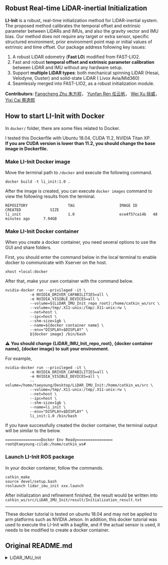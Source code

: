 ## Robust Real-time LiDAR-inertial Initialization

**LI-Init** is a robust, real-time initialization method for LiDAR-inertial system. The proposed method calibrates the temporal offset and extrinsic parameter between LiDARs and IMUs, and also the gravity vector and IMU bias. Our method does not require any target or extra sensor, specific structured environment, prior environment point map or initial values of extrinsic and time offset. Our package address following key issues:

1. A robust LiDAR odometry (**Fast LO**) modified from FAST-LIO2.
2. Fast and robust **temporal offset and extrinsic parameter calibration** between LiDAR and IMU without any hardware setup.
3. Support **multiple LiDAR types**: both mechanical spinning LiDAR (Hesai, Velodyne, Ouster) and solid-state LiDAR ( Livox Avia/Mid360)
4. Seamlessly merged into FAST-LIO2, as a robust initialization module.

**Contributors**: [Fangcheng Zhu 朱方程](https://github.com/zfc-zfc)， [Yunfan Ren 任云帆](https://github.com/RENyunfan)， [Wei Xu 徐威](https://github.com/XW-HKU)， [Yixi Cai 蔡逸熙](https://github.com/Ecstasy-EC)

## How to start LI-Init with Docker  

In `docker/` folder, there are some files related to Docker.  

I tested this Dockerfile with Ubuntu 18.04, CUDA 11.2, NVIDIA Titan XP.  
**If you are CUDA version is lower than 11.2, you should change the base image in Dockerfile.**  

### Make LI-Init Docker image

Move the terminal path to `/docker` and execute the following command.  

```
docker build -t li_init:1.0 .
```

After the image is created, you can execute `docker images` command to view the following results from the terminal.

```
REPOSITORY                  TAG                    IMAGE ID       CREATED             SIZE
li_init                     1.0                    ece4f57ca14b   48 minutes ago      7.94GB
```

### Make LI-Init Docker container  

When you create a docker container, you need several options to use the GUI and share folders.  

First, you should enter the command below in the local terminal to enable docker to communicate with Xserver on the host.  

```
xhost +local:docker
```

After that, make your own container with the command below.  

```
nvidia-docker run --privileged -it \
           -e NVIDIA_DRIVER_CAPABILITIES=all \
           -e NVIDIA_VISIBLE_DEVICES=all \
           --volume=${LiDAR_IMU_Init_repo_root}:/home/catkin_ws/src \
           --volume=/tmp/.X11-unix:/tmp/.X11-unix:rw \
           --net=host \
           --ipc=host \
           --shm-size=1gb \
           --name=${docker container name} \
           --env="DISPLAY=$DISPLAY" \
           ${docker image} /bin/bash
```   

⚠️ **You should change {LiDAR_IMU_Init_repo_root}, {docker container name}, {docker image} to suit your environment.**  

For example,  
```
nvidia-docker run --privileged -it \
           -e NVIDIA_DRIVER_CAPABILITIES=all \
           -e NVIDIA_VISIBLE_DEVICES=all \
           --volume=/home/taeyoung/Desktop/LiDAR_IMU_Init:/home/catkin_ws/src \
           --volume=/tmp/.X11-unix:/tmp/.X11-unix:rw \
           --net=host \
           --ipc=host \
           --shm-size=1gb \
           --name=li_init \
           --env="DISPLAY=$DISPLAY" \
           li_init:1.0 /bin/bash
```

If you have successfully created the docker container, the terminal output will be similar to the below.  

```
================Docker Env Ready================
root@taeyoung-cilab:/home/catkin_ws#
```  

### Launch LI-Init ROS package  

In your docker container, follow the commands.  

```
catkin_make
source devel/setup.bash
roslaunch lidar_imu_init xxx.launch
```

After initialization and refinement finished, the result would be written into `catkin_ws/src/LiDAR_IMU_Init/result/Initialization_result.txt`

---

These docker tutorial is tested on ubuntu 18.04 and may not be applied to arm platforms such as NVIDIA Jetson. In addition, this docker tutorial was used to execute the LI-Init with a bagfile, and if the actual sensor is used, it needs to be modified to create a docker container.  

## Original README.md

<details>
<summary> LiDAR_IMU_Init </summary>
<div markdown="1">


### Pipeline

<div align="center"><img src="image/pipeline.png" width=100% /></div>

### Excite the Sensors

<div align="center"><img src="image/Excitation.gif" width=100% /></div>

### Related Paper

our related papers are now available on **arxiv**:  [Robust Real-time LiDAR-inertial Initialization](https://arxiv.org/abs/2202.11006)

If our code is used in your project, please cite our paper following the bibtex below:
```
@article{zhu2022robust,
  title={Robust Real-time LiDAR-inertial Initialization},
  author={Zhu, Fangcheng and Ren, Yunfan and Zhang, Fu},
  journal={arXiv preprint arXiv:2202.11006},
  year={2022}
}
```

### Related Video:

our accompanying videos are now available on **YouTube** (click below images to open) and [Bilibili](https://www.bilibili.com/video/BV1ZS4y127mW?spm_id_from=333.337.search-card.all.click).

<div align="center">
    <a href="https://www.youtube.com/watch?v=WiHgcPpKwvU" target="_blank">
    <img src="image/video_cover.png" width=70% />
</div>



## 1. Prerequisites

### 1.1 **Ubuntu** and **ROS**

Ubuntu >= 18.04.

ROS    >= Melodic. [ROS Installation](http://wiki.ros.org/ROS/Installation)

### 1.2. **PCL && Eigen**

PCL    >= 1.8,   Follow [PCL Installation](http://www.pointclouds.org/downloads/linux.html).

Eigen  >= 3.3.4, Follow [Eigen Installation](http://eigen.tuxfamily.org/index.php?title=Main_Page).

### 1.3. **livox_ros_driver**

Follow [livox_ros_driver Installation](https://github.com/Livox-SDK/livox_ros_driver).

*Remarks:*

- Since the **LI_Init** must support Livox serials LiDAR firstly, so the **livox_ros_driver** must be installed and **sourced** before run any LI_Init luanch file.
- How to source? The easiest way is add the line `source $Livox_ros_driver_dir$/devel/setup.bash` to the end of file `~/.bashrc`, where `$Livox_ros_driver_dir$` is the directory of the livox_ros_driver workspace (should be the `ws_livox` directory if you completely followed the livox official document).

###  **1.4. ceres-solver**

Our code has been tested on [ceres-solver-2.0.0](http://ceres-solver.org/installation.html#linux). Please download ceres-solver  following the instructions.


## 2. Build

Clone the repository and catkin_make:

```
cd ~/catkin_ws/src
git clone https://github.com/hku-mars/LiDAR_IMU_Init.git
cd ..
catkin_make
source devel/setup.bash
```

## 3. Run Your Own Data

**Please make sure the parameters in config/xxx.yaml are correct before running the project.**

It is highly recommended to run LI-Init and record your own data simultaneously, because our algorithm is able to automatically detect the degree of excitation and instruct users how to give sufficient excitation (e.g. rotate or move along which direction).

Theoretically livox_avia.launch supports mid-70, mid-40 LiDARs.

**Note:** The code of LI-Init contains the initialization module and sequential FAST-LIO. If you run the code of LI-Init, it will first do initialization (if suffienct excitation is given, it will tell you the extrinsic transformation and temporal offset) and then it will switch into FAST-LIO. **Thus, if you want to run FAST-LIO on your own data but unfortunately the LiDAR and IMU are not synchronized or calibrated before, you can directly run LI-Init**. As for R3LIVE, you can write the extrinsic and temporal offset between LiDAR and IMU obtained by LI-Init into the config file of R3LIVE.

### Important parameters

Edit `config/xxx.yaml` to set the below parameters:

* `lid_topic`:  Topic name of LiDAR pointcloud.
* `imu_topic`:  Topic name of IMU measurements.

* `cut_frame_num`: Split one frame into sub-frames, to improve the odom frequency. Must be positive integers.
* `orig_odom_freq` (Hz): Original LiDAR input frequency. For most LiDARs, the input frequency is 10 Hz. It is recommended that cut_frame_num * orig_odom_freq = 30 for mechinical spinning LiDAR,  cut_frame_num * orig_odom_freq = 50 for livox LiDARs.
* `mean_acc_norm` ($m/s^2$):  The acceleration norm when IMU is stationary. Usually, 9.805 for normal IMU, 1 for livox built-in IMU.
* `data_accum_length`: A threshold to assess if the data is enough for initialization. Too small may lead to bad-quality results.
* `online_refine_time` (second):  The time of extrinsic refinement with FAST-LIO2. About 15~30 seconds of refinement is recommended.
* `filter_size_surf` (meter):  It is recommended that filter_size_surf = 0.05~0.15 for indoor scenes, filter_size_surf = 0.5 for outdoor scenes.
* `filter_size_map` (meter): It is recommended that filter_size_map = 0.15~0.25 for indoor scenes, filter_size_map = 0.5 for outdoor scenes.



After setting the correct topic name and parameters, you can directly run **LI-Init** with your own data..

```
cd catkin_ws
source devel/setup.bash
roslaunch lidar_imu_init roslaunch lidar_imu_init xxx.launch
```

After initialization and refinement finished, the result would be written into `catkin_ws/src/LiDAR_IMU_Init/result/Initialization_result.txt`

## 4. Rosbag Example

Download our test bags here: [Lidar IMU Initialization Datasets](https://connecthkuhk-my.sharepoint.com/:f:/g/personal/zhufc_connect_hku_hk/EgdJ_F763sVOnkUNBRv-op8BmNL7eZrxETu2zSEAoiRX4A?e=cbNiJI).

Use `rosbag info xxx.bag` to get the correct topic name.

**Please note**: if the tested IMU is Livox built-in IMU, *mean_acc_norm* should be 1. If the IMU is Pixhawk IMU, *mean_acc_norm* should be 9.805.

Here are the pointcloud map constructed by our LiDAR odometry (FAST-LO).

<div align="center"><img src="image/point_map.png" width=100% /></div>

<div align="center"><img src="image/point_map1.png" width=100% /></div>

## 5. Acknowledgments

Thanks for [HKU MaRS Lab](https://github.com/hku-mars),  [Fast-LIO2](https://github.com/hku-mars/FAST_LIO) (Fast Direct LiDAR-inertial Odometry) and [ikd-tree](https://github.com/hku-mars/ikd-Tree).

Thanks for [Livox Technology](https://www.livoxtech.com/) for equipment support.

## 6. License

The source code is released under [GPLv2](http://www.gnu.org/licenses/) license.

We are still working on improving the performance and reliability of our codes. For any technical issues, please contact us via email [zhufc@connect.hku.hk](mailto:zhufc@connect.hku.hk). For commercial use, please contact Dr. Fu Zhang [fuzhang@hku.hk](mailto:fuzhang@hku.hk).

</div>
</details>

